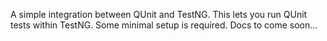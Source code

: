 A simple integration between QUnit and TestNG. This lets you run QUnit tests within TestNG. Some minimal setup is required. Docs to come soon...
